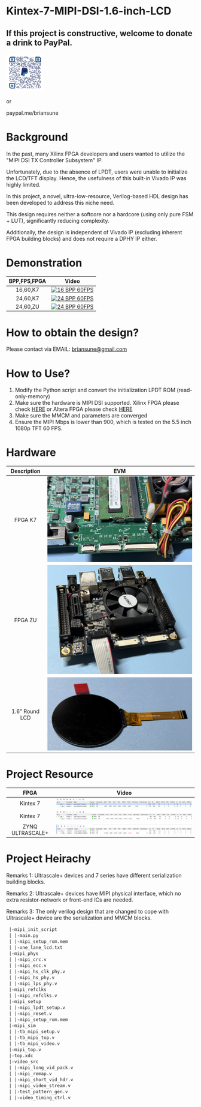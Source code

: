 # Kintex-7-MIPI-DSI-1.6-inch-LCD

## If this project is constructive, welcome to donate a drink to PayPal.

<img src="./images/qrcode.png" style="height:20%; width:20%">

or

paypal.me/briansune

# Background

In the past, many Xilinx FPGA developers and users wanted to utilize the "MIPI DSI TX Controller Subsystem" IP.

Unfortunately, due to the absence of LPDT, users were unable to initialize the LCD/TFT display. Hence, the usefulness of this built-in Vivado IP was highly limited.

In this project, a novel, ultra-low-resource, Verilog-based HDL design has been developed to address this niche need.

This design requires neither a softcore nor a hardcore (using only pure FSM + LUT), significantly reducing complexity.

Additionally, the design is independent of Vivado IP (excluding inherent FPGA building blocks) and does not require a DPHY IP either.

# Demonstration

|BPP,FPS,FPGA|Video|
|:-:|:-:|
|16,60,K7|[![16 BPP 60FPS](https://img.youtube.com/vi/MJd5XWNYx1Q/mqdefault.jpg)](https://youtube.com/shorts/MJd5XWNYx1Q)|
|24,60,K7|[![24 BPP 60FPS](https://img.youtube.com/vi/VdBcGbhcXv4/mqdefault.jpg)](https://youtube.com/shorts/VdBcGbhcXv4)|
|24,60,ZU|[![24 BPP 60FPS](https://img.youtube.com/vi/f52aMqBsKmk/mqdefault.jpg)](https://youtube.com/shorts/f52aMqBsKmk)|

# How to obtain the design?

Please contact via EMAIL: briansune@gmail.com

# How to Use?

1) Modify the Python script and convert the initialization LPDT ROM (read-only-memory)
2) Make sure the hardware is MIPI DSI supported. Xilinx FPGA please check [HERE](https://docs.amd.com/v/u/en-US/xapp894-d-phy-solutions) or Altera FPGA please check [HERE](https://cdrdv2-public.intel.com/666639/an754-683092-666639.pdf)
3) Make sure the MMCM and parameters are converged
4) Ensure the MIPI Mbps is lower than 900, which is tested on the 5.5 inch 1080p TFT 60 FPS.

# Hardware

|Description|EVM|
|:-:|:-:|
|FPGA K7|<img src="./images/fpga_k7.JPG">|
|FPGA ZU|<img src="./images/fpga_zu.JPG">|
|1.6" Round LCD|<img src="./images/lcd_1p6inch_1lane.JPG">|

# Project Resource

|FPGA|Video|
|:-:|:-:|
|Kintex 7|<img src="./images/K7_16bpp_60fps_1p6inch.png">|
|Kintex 7|<img src="./images/K7_24bpp_60fps_1p6inch.png">|
|ZYNQ ULTRASCALE+|<img src="./images/ZU_24bpp_60fps_1p6inch.png">|

# Project Heirachy

Remarks 1: Ultrascale+ devices and 7 series have different serialization building blocks.

Remarks 2: Ultrascale+ devices have MIPI physical interface, which no extra resistor-network or front-end ICs are needed.

Remarks 3: The only verilog design that are changed to cope with Ultrascale+ device are the serialization and MMCM blocks.

```
 |-mipi_init_script
 | |-main.py
 | |-mipi_setup_rom.mem
 | |-one_lane_lcd.txt
 |-mipi_phys
 | |-mipi_crc.v
 | |-mipi_ecc.v
 | |-mipi_hs_clk_phy.v
 | |-mipi_hs_phy.v
 | |-mipi_lps_phy.v
 |-mipi_refclks
 | |-mipi_refclks.v
 |-mipi_setup
 | |-mipi_lpdt_setup.v
 | |-mipi_reset.v
 | |-mipi_setup_rom.mem
 |-mipi_sim
 | |-tb_mipi_setup.v
 | |-tb_mipi_top.v
 | |-tb_mipi_video.v
 |-mipi_top.v
 |-top.xdc
 |-video_src
 | |-mipi_long_vid_pack.v
 | |-mipi_remap.v
 | |-mipi_short_vid_hdr.v
 | |-mipi_video_stream.v
 | |-test_pattern_gen.v
 | |-video_timing_ctrl.v
```
